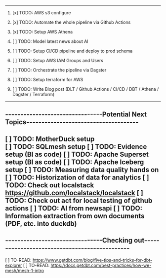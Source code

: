 ------------------------------------------------------------------------------------------
1. [x] TODO: AWS s3 configure
2. [x] TODO: Automate the whole pipeline via Github Actions
3. [x] TODO: Setup AWS Athena
4. [ ] TODO: Model latest news about AI
5. [ ] TODO: Setup CI/CD pipeline and deploy to prod schema
6. [ ] TODO: Setup AWS IAM Groups and Users 
7. [ ] TODO: Orchestrate the pipeline via Dagster
8. [ ] TODO: Setup terraform for AWS

9. [ ] TODO: Write Blog post (DLT / Github Actions / CI/CD / DBT / Athena / Dagster / Terraform)
------------------------------------------------------------------------------------------
--------------------------------Potential Next Topics-------------------------------------
------------------------------------------------------------------------------------------
[ ] TODO: MotherDuck setup   
[ ] TODO: SQLmesh setup
[ ] TODO: Evidence setup (BI as code)
[ ] TODO: Apache Superset setup (BI as code)
[ ] TODO: Apache Iceberg setup
[ ] TODO: Measuring data quality hands on
[ ] TODO: Historization of data for analytics
[ ] TODO: Check out localstack https://github.com/localstack/localstack
[ ] TODO: Check out act for local testing of github actions
[ ] TODO: AI from newsapi
[ ] TODO: Information extraction from own documents (PDF, etc. into duckdb)
------------------------------------------------------------------------------------------
--------------------------------Checking out----------------------------------------------
------------------------------------------------------------------------------------------
[ ] TO-READ: https://www.getdbt.com/blog/five-tips-and-tricks-for-dbt-explorer
[ ] TO-READ: https://docs.getdbt.com/best-practices/how-we-mesh/mesh-1-intro

